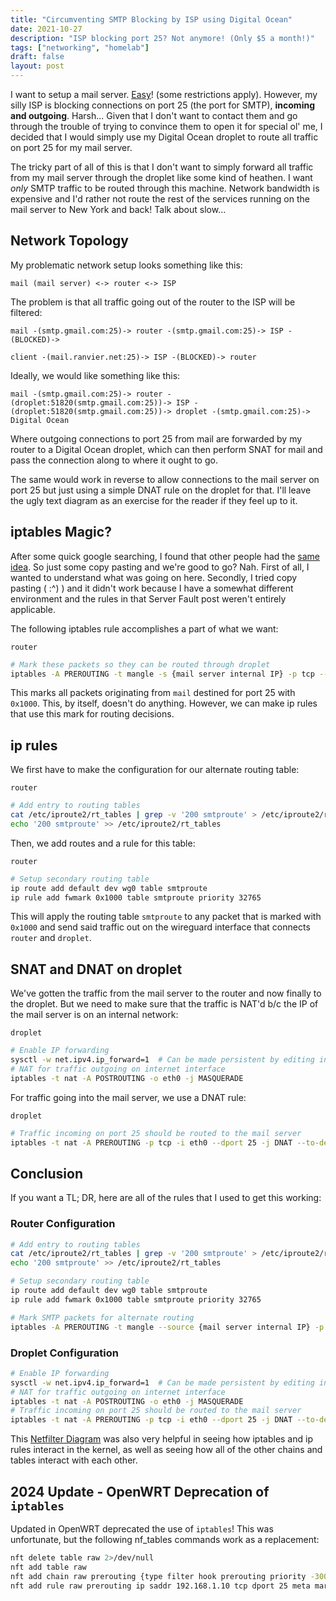 ```yaml
---
title: "Circumventing SMTP Blocking by ISP using Digital Ocean"
date: 2021-10-27
description: "ISP blocking port 25? Not anymore! (Only $5 a month!)"
tags: ["networking", "homelab"]
draft: false
layout: post
---
```


I want to setup a mail server. [Easy][1]! (some restrictions apply). However, my
silly ISP is blocking connections on port 25 (the port for SMTP), **incoming and
outgoing**. Harsh... Given that I don't want to contact them and go through the
trouble of trying to convince them to open it for special ol' me, I decided that
I would simply use my Digital Ocean droplet to route all traffic on port 25 for
my mail server.

The tricky part of all of this is that I don't want to simply forward all
traffic from my mail server through the droplet like some kind of heathen. I
want *only* SMTP traffic to be routed through this machine. Network bandwidth is
expensive and I'd rather not route the rest of the services running on the mail
server to New York and back! Talk about slow...

## Network Topology

My problematic network setup looks something like this:

`mail (mail server) <-> router <-> ISP`

The problem is that all traffic going out of the router to the ISP will be filtered:

`mail -(smtp.gmail.com:25)-> router -(smtp.gmail.com:25)-> ISP -(BLOCKED)->`

`client -(mail.ranvier.net:25)-> ISP -(BLOCKED)-> router`

Ideally, we would like something like this:

`mail -(smtp.gmail.com:25)-> router -(droplet:51820(smtp.gmail.com:25))-> ISP -(droplet:51820(smtp.gmail.com:25))-> droplet -(smtp.gmail.com:25)-> Digital Ocean`

Where outgoing connections to port 25 from mail are forwarded by my router to a
Digital Ocean droplet, which can then perform SNAT for mail and pass the
connection along to where it ought to go.

The same would work in reverse to allow connections to the mail server on port
25 but just using a simple DNAT rule on the droplet for that. I'll leave the
ugly text diagram as an exercise for the reader if they feel up to it.

## iptables Magic?

After some quick google searching, I found that other people had the [same
idea][2]. So just some copy pasting and we're good to go? Nah. First of all, I
wanted to understand what was going on here. Secondly, I tried copy pasting (
:^) ) and it didn't work because I have a somewhat different environment and the
rules in that Server Fault post weren't entirely applicable.

The following iptables rule accomplishes a part of what we want:

`router`

```sh
# Mark these packets so they can be routed through droplet
iptables -A PREROUTING -t mangle -s {mail server internal IP} -p tcp --dport 25 -j MARK --set-mark 0x1000
```

This marks all packets originating from `mail` destined for port 25 with
`0x1000`. This, by itself, doesn't do anything. However, we can make ip rules
that use this mark for routing decisions.

## ip rules

We first have to make the configuration for our alternate routing table:

`router`

```sh
# Add entry to routing tables
cat /etc/iproute2/rt_tables | grep -v '200 smtproute' > /etc/iproute2/rt_tables
echo '200 smtproute' >> /etc/iproute2/rt_tables
```

Then, we add routes and a rule for this table:

`router`

```sh
# Setup secondary routing table
ip route add default dev wg0 table smtproute
ip rule add fwmark 0x1000 table smtproute priority 32765
```

This will apply the routing table `smtproute` to any packet that is marked with
`0x1000` and send said traffic out on the wireguard interface that connects
`router` and `droplet`.

## SNAT and DNAT on droplet

We've gotten the traffic from the mail server to the router and now finally to
the droplet. But we need to make sure that the traffic is NAT'd b/c the IP of
the mail server is on an internal network:

`droplet`

```sh
# Enable IP forwarding
sysctl -w net.ipv4.ip_forward=1  # Can be made persistent by editing in /etc/sysctl.conf
# NAT for traffic outgoing on internet interface
iptables -t nat -A POSTROUTING -o eth0 -j MASQUERADE
```

For traffic going into the mail server, we use a DNAT rule:

`droplet`

```sh
# Traffic incoming on port 25 should be routed to the mail server
iptables -t nat -A PREROUTING -p tcp -i eth0 --dport 25 -j DNAT --to-destination {mail server internal IP}:25
```

## Conclusion

If you want a TL; DR, here are all of the rules that I used to get this working:

### Router Configuration

```sh
# Add entry to routing tables
cat /etc/iproute2/rt_tables | grep -v '200 smtproute' > /etc/iproute2/rt_tables
echo '200 smtproute' >> /etc/iproute2/rt_tables

# Setup secondary routing table
ip route add default dev wg0 table smtproute
ip rule add fwmark 0x1000 table smtproute priority 32765

# Mark SMTP packets for alternate routing
iptables -A PREROUTING -t mangle --source {mail server internal IP} -p tcp --dport 25 -j MARK --set-mark 0x1000
```

### Droplet Configuration

```sh
# Enable IP forwarding
sysctl -w net.ipv4.ip_forward=1  # Can be made persistent by editing in /etc/sysctl.conf
# NAT for traffic outgoing on internet interface
iptables -t nat -A POSTROUTING -o eth0 -j MASQUERADE
# Traffic incoming on port 25 should be routed to the mail server
iptables -t nat -A PREROUTING -p tcp -i eth0 --dport 25 -j DNAT --to-destination {mail server internal IP}:25
```

This [Netfilter Diagram][3] was also very helpful in seeing how iptables and ip
rules interact in the kernel, as well as seeing how all of the other chains and
tables interact with each other.

[1]: https://mailcow.email/
[2]: https://unix.stackexchange.com/questions/21093/output-traffic-on-different-interfaces-based-on-destination-port
[3]: https://upload.wikimedia.org/wikipedia/commons/3/37/Netfilter-packet-flow.svg

## 2024 Update - OpenWRT Deprecation of `iptables`

Updated in OpenWRT deprecated the use of `iptables`! This was unfortunate, but the following nf_tables commands work as a replacement:

```sh
nft delete table raw 2>/dev/null
nft add table raw
nft add chain raw prerouting {type filter hook prerouting priority -300\;}
nft add rule raw prerouting ip saddr 192.168.1.10 tcp dport 25 meta mark set 0x1000
```
